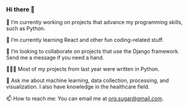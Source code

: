 ### Hi there 👋

🔭 I’m currently working on projects that advance my programming skills, such as Python.

🌱 I’m currently learning React and other fun coding-related stuff.

👯 I’m looking to collaborate on projects that use the Django framework. Send me a message if you need a hand.

👨🏻‍💻 Most of my projects from last year were written in Python.

💬 Ask me about machine learning, data collection, processing, and visualization. I also have knowledge in the healthcare field.

📫 How to reach me: You can email me at org.sugar@gmail.com.

